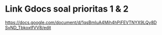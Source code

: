 # Link Gdocs soal prioritas 1 & 2
https://docs.google.com/document/d/1qsBmIuA4Mih4hPiFEVTNYX9LQy8DSvND_TbkoxtfVV8/edit